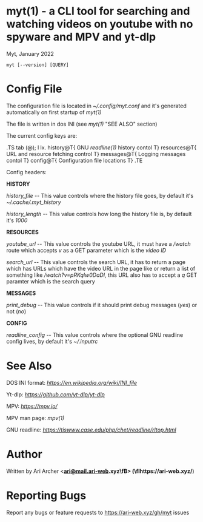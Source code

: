 # myt(1) - a CLI tool for searching and watching videos on youtube with no spyware and MPV and yt-dlp

Myt, January 2022

```
myt [--version] [QUERY]
```



# Config File


The configuration file is located in _~/.config/myt.conf_ and it's generated
automatically on first startup of _myt(1)_

The file is written in dos INI (see _myt(1)_ "SEE ALSO" section)

The current config keys are:

.TS
tab (@);
l lx.
history@T{
    GNU _readline(1)_ history contol
T}
resources@T{
    URL and resource fetching control
T}
messages@T{
    Logging messages contol
T}
config@T{
    Configuration file locations
T}
.TE

Config headers:


**HISTORY**  

_history_file_ -- This value controls where the history file goes, by default it's _~/.cache/.myt_history_

_history_length_ -- This value controls how long the history file is, by default it's _1000_


**RESOURCES**  

_youtube_url_ -- This value controls the youtube URL, it must have a _/watch_ route which accepts _v_ as a GET parameter which is the _video ID_

_search_url_ -- This value controls the search URL, it has to return a page which has URLs which have the video URL in the page like or return a list of something like _/watch?v=pRKqlw0DaDI_, this URL also has to accept a _q_ GET paramter which is the search query


**MESSAGES**  

_print_debug_ -- This value controls if it should print debug messages (_yes_) or not (_no_)


**CONFIG**  

_readline_config_ -- This value controls where the optional GNU readline config lives, by default it's _~/.inputrc_



# See Also


DOS INI format: _https://en.wikipedia.org/wiki/INI_file_

Yt-dlp: _https://github.com/yt-dlp/yt-dlp_

MPV: _https://mpv.io/_

MPV man page: _mpv(1)_

GNU readline: _https://tiswww.case.edu/php/chet/readline/rltop.html_



# Author


Written by Ari Archer &lt;**[ari@mail.ari-web](mailto:ari@mail.ari-web).xyz\fB&gt; (\fIhttps://ari-web.xyz/**)



# Reporting Bugs


Report any bugs or feature requests to https://ari-web.xyz/gh/myt issues

